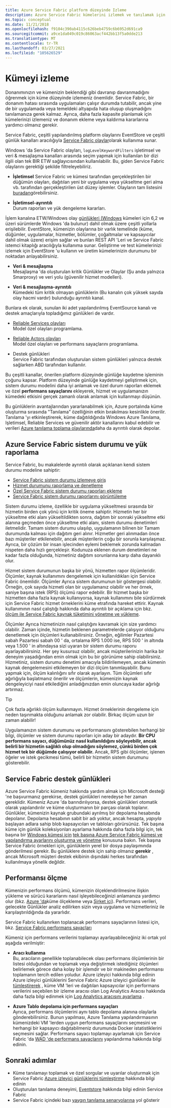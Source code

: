 ```yaml
---
title: Azure Service Fabric platform düzeyinde Izleme
description: Azure Service Fabric kümelerini izlemek ve tanılamak için kullanılan platform düzeyi olayları ve günlükleri hakkında bilgi edinin.
ms.topic: conceptual
ms.date: 11/21/2018
ms.openlocfilehash: f9104c390ab4115c626beb4759c6b6952d691ca9
ms.sourcegitcommit: a9ce1da049c019c86063acf442bb13f5a0dde213
ms.translationtype: MT
ms.contentlocale: tr-TR
ms.lasthandoff: 03/27/2021
ms.locfileid: "105626529"
---
```

# <a name="monitoring-the-cluster"></a>Kümeyi izleme

Donanımınızın ve kümenizin beklendiği gibi davranıp davranmadığını öğrenmek için küme düzeyinde izlemeniz önemlidir. Service Fabric, bir donanım hatası sırasında uygulamaları çalışır durumda tutabilir, ancak yine de bir uygulamada veya temeldeki altyapıda hata oluşup oluşmadığını tanılamanıza gerek kalmaz. Ayrıca, daha fazla kapasite planlamak için kümelerinizi izlemeniz ve donanım ekleme veya kaldırma kararlarına yardımcı olmanız gerekir.

Service Fabric, çeşitli yapılandırılmış platform olaylarını EventStore ve çeşitli günlük kanalları aracılığıyla [Service Fabric olaylar](service-fabric-diagnostics-events.md)olarak kullanıma sunar. 

Windows 'da Service Fabric olayları, `logLevelKeywordFilters` işletimsel ve veri & mesajlaşma kanalları arasında seçim yapmak için kullanılan bir dizi ilgili olan tek BIR ETW sağlayıcısından kullanılabilir. Bu, giden Service Fabric olaylarını gerektiği şekilde filtreleyebiliriz.

* **İşletimsel** Service Fabric ve kümesi tarafından gerçekleştirilen bir düğümün olayları, dağıtılan yeni bir uygulama veya yükseltme geri alma vb. tarafından gerçekleştirilen üst düzey işlemler. Olayların tam listesini [buradan](service-fabric-diagnostics-event-generation-operational.md)görebilirsiniz.  

* **İşletimsel-ayrıntılı**  
Durum raporları ve yük dengeleme kararları.

İşlem kanalına ETW/Windows olay [günlükleri (Windows](service-fabric-diagnostics-eventstore.md) kümeleri için 6,2 ve üzeri sürümlerde Windows 'da bulunur) dahil olmak üzere çeşitli yollarla erişilebilir. EventStore, kümenizin olaylarına bir varlık temelinde (küme, düğümler, uygulamalar, hizmetler, bölümler, çoğaltmalar ve kapsayıcılar dahil olmak üzere) erişim sağlar ve bunları REST API 'Leri ve Service Fabric istemci kitaplığı aracılığıyla kullanıma sunar. Geliştirme ve test kümelerinizi izlemek için EventStore 'u kullanın ve üretim kümelerinizin durumunu bir noktadan anlayabilirsiniz.

* **Veri & mesajlaşma**  
Mesajlaşma 'da oluşturulan kritik Günlükler ve Olaylar (Şu anda yalnızca Smarproxy) ve veri yolu (güvenilir hizmet modelleri).

* **Veri & mesajlaşma-ayrıntılı**  
Kümedeki tüm kritik olmayan günlüklerin (Bu kanalın çok yüksek sayıda olay hacmi vardır) bulunduğu ayrıntılı kanal.

Bunlara ek olarak, sunulan iki adet yapılandırılmış EventSource kanalı ve destek amaçlarıyla topladığımız günlükleri de vardır.

* [Reliable Services olayları](service-fabric-reliable-services-diagnostics.md)  
Model özel olayları programlama.

* [Reliable Actors olayları](service-fabric-reliable-actors-diagnostics.md)  
Model özel olayları ve performans sayaçlarını programlama.

* Destek günlükleri  
Service Fabric tarafından oluşturulan sistem günlükleri yalnızca destek sağlarken ABD tarafından kullanılır.

Bu çeşitli kanallar, önerilen platform düzeyinde günlüğe kaydetme işleminin çoğunu kapsar. Platform düzeyinde günlüğe kaydetmeyi geliştirmek için, sistem durumu modelini daha iyi anlamak ve özel durum raporları eklemek ve özel **performans sayaçlarını** ekleyerek, hizmet ve uygulamanızın kümedeki etkisini gerçek zamanlı olarak anlamak için kullanmayı düşünün.

Bu günlüklerin avantajlarından yararlanabilmek için, Azure portalında küme oluşturma sırasında "Tanılama" özelliğinin etkin bırakılması kesinlikle önerilir. Tanılama 'yı etkinleştirerek, küme dağıtıldığında Windows Azure Tanılama, Işletimsel, Reliable Services ve güvenilir aktör kanallarını kabul edebilir ve verileri [Azure tanılama toplama olaylarında](service-fabric-diagnostics-event-aggregation-wad.md)daha da ayrıntılı olarak depolar.

## <a name="azure-service-fabric-health-and-load-reporting"></a>Azure Service Fabric sistem durumu ve yük raporlama

Service Fabric, bu makalelerde ayrıntılı olarak açıklanan kendi sistem durumu modeline sahiptir:

- [Service Fabric sistem durumu izlemeye giriş](service-fabric-health-introduction.md)
- [Hizmet durumunu raporlama ve denetleme](service-fabric-diagnostics-how-to-report-and-check-service-health.md)
- [Özel Service Fabric sistem durumu raporları ekleme](service-fabric-report-health.md)
- [Service Fabric sistem durumu raporlarını görüntüleme](service-fabric-view-entities-aggregated-health.md)

Sistem durumu izleme, özellikle bir uygulama yükseltmesi sırasında bir hizmetin birden çok yönü için kritik öneme sahiptir. Hizmetin her bir yükseltme etki alanı yükseltildikten sonra, dağıtım bir sonraki yükseltme etki alanına geçmeden önce yükseltme etki alanı, sistem durumu denetimleri iletmelidir. Tamam sistem durumu ulaşılıp, uygulamanın bilinen bir Tamam durumunda kalması için dağıtım geri alınır. Hizmetler geri alınmadan önce bazı müşteriler etkilenebilir, ancak müşterilerin çoğu bir sorunla karşılaşmaz. Ayrıca, bir çözüm bir insan işlecinden eylemi beklemek zorunda kalmadan nispeten daha hızlı gerçekleşir. Kodunuza eklenen durum denetimleri ne kadar fazla olduğunda, hizmetiniz dağıtım sorunlarına karşı daha dayanıklı olur.

Hizmet sistem durumunun başka bir yönü, hizmetten rapor ölçümleridir. Ölçümler, kaynak kullanımını dengelemek için kullanıldıkları için Service Fabric önemlidir. Ölçümler Ayrıca sistem durumunun bir göstergesi olabilir. Örneğin, çok sayıda hizmeti olan bir uygulamanız olabilir ve her örnek, saniye başına istek (RPS) ölçümü rapor edebilir. Bir hizmet başka bir hizmetten daha fazla kaynak kullanıyorsa, kaynak kullanımını bile sürdürmek için Service Fabric hizmet örneklerini küme etrafında hareket ettirir. Kaynak kullanımının nasıl çalıştığı hakkında daha ayrıntılı bir açıklama için bkz. [ölçüm ile Service Fabric kaynak tüketimini yönetme ve yükleme](service-fabric-cluster-resource-manager-metrics.md).

Ölçümler Ayrıca hizmetinizin nasıl çalıştığını kavramak için size yardımcı olabilir. Zaman içinde, hizmetin beklenen parametrelerde çalışıyor olduğunu denetlemek için ölçümleri kullanabilirsiniz. Örneğin, eğilimler Pazartesi sabah Pazartesi sabah 00 ' da, ortalama RPS 1.000 ise, RPS 500 ' in altında veya 1.500 ' in altındaysa sizi uyaran bir sistem durumu raporu ayarlayabilirsiniz. Her şey kusursuz olabilir, ancak müşterilerinizin harika bir deneyim yaşadığından emin olmak için bu bir görünüme sahip olabilirsiniz. Hizmetiniz, sistem durumu denetimi amacıyla bildirilemeyen, ancak kümenin kaynak dengelemesini etkilemeyen bir dizi ölçüm tanımlayabilir. Bunu yapmak için, ölçüm kalınlığını sıfır olarak ayarlayın. Tüm ölçümleri sıfır ağırlığıyla başlatmanız önerilir ve ölçümlerin, kümenizin kaynak dengeleyiciyi nasıl etkilediğini anladığınızdan emin oluncaya kadar ağırlığı artırmaz.

> [!TIP]
> Çok fazla ağırlıklı ölçüm kullanmayın. Hizmet örneklerinin dengeleme için neden taşınmakta olduğunu anlamak zor olabilir. Birkaç ölçüm uzun bir zaman alabilir!

Uygulamanızın sistem durumunu ve performansını gösterebilen herhangi bir bilgi, ölçümler ve sistem durumu raporları için aday bir adaydır. **Bir CPU performans sayacı, düğümünüz nasıl kullanıldığını söyleyebilir, ancak belirli bir hizmetin sağlıklı olup olmadığını söylemez, çünkü birden çok hizmet tek bir düğümde çalışıyor olabilir.** Ancak, RPS gibi ölçümler, işlenen öğeler ve istek gecikmesi tümü, belirli bir hizmetin sistem durumunu gösterebilir.

## <a name="service-fabric-support-logs"></a>Service Fabric destek günlükleri

Azure Service Fabric kümeniz hakkında yardım almak için Microsoft desteği 'ne başvurmanız gerekirse, destek günlükleri neredeyse her zaman gereklidir. Kümeniz Azure 'da barındırılıyorsa, destek günlükleri otomatik olarak yapılandırılır ve küme oluşturmanın bir parçası olarak toplanır. Günlükler, kümenizin kaynak grubundaki ayrılmış bir depolama hesabında depolanır. Depolama hesabının sabit bir adı yoktur, ancak hesapta, *yapıyla* başlayan adlara sahip blob kapsayıcıları ve tabloları görürsünüz. Tek başına küme için günlük koleksiyonları ayarlama hakkında daha fazla bilgi için, tek başına bir [Windows kümesi için](service-fabric-cluster-manifest.md) [tek başına Azure Service Fabric kümesi ve yapılandırma ayarlarını oluşturma ve yönetme](service-fabric-cluster-creation-for-windows-server.md) konusuna bakın. Tek başına Service Fabric örnekleri için, günlüklerin yerel bir dosya paylaşımında gönderilmesi gerekir. Bu günlüklere destek için sahip olmanız **gerekir** , ancak Microsoft müşteri destek ekibinin dışındaki herkes tarafından kullanılmaya yönelik değildir.

## <a name="measuring-performance"></a>Performansı ölçme

Kümenizin performans ölçümü, kümenizin ölçeklendirilmesine ilişkin yükleme ve sürücü kararlarını nasıl işleyebileceğinizi anlamanıza yardımcı olur (bkz. [Azure 'da](service-fabric-cluster-scale-in-out.md)küme ölçekleme veya [Şirket içi](service-fabric-cluster-windows-server-add-remove-nodes.md)). Performans verileri, gelecekte Günlükler analiz edilirken sizin veya uygulama ve hizmetleriniz ile karşılaştırıldığında da yararlıdır. 

Service Fabric kullanırken toplanacak performans sayaçlarının listesi için, bkz. [Service Fabric performans sayaçları](service-fabric-diagnostics-event-generation-perf.md)

Kümeniz için performans verilerini toplamayı ayarlayabileceğiniz iki ortak yol aşağıda verilmiştir:

* **Aracı kullanma**  
Bu, aracıların genellikle toplanabilecek olası performans ölçümlerinin bir listesi olduğundan ve toplamak veya değiştirmek istediğiniz ölçümleri belirlemek görece daha kolay bir işlemdir ve bir makineden performansı toplamanın tercih edilen yoludur. Azure izleyici hakkında bilgi edinin Azure izleyici günlüklerini Service Fabric Azure izleyici günlükleri ile [tümleştirerek](service-fabric-diagnostics-event-analysis-oms.md) , küme VM 'leri ve dağıtılan kapsayıcılar için performans verilerini seçebilen bir izleme aracısı olan Log Analytics Aracısı hakkında daha fazla bilgi edinmek için [Log Analytics aracısını ayarlama](../azure-monitor/agents/agent-windows.md) .

* **Azure Tablo depolama için performans sayaçları**  
Ayrıca, performans ölçümlerini aynı tablo depolama alanına olaylarla gönderebilirsiniz. Bunun yapılması, Azure Tanılama yapılandırmasının kümenizdeki VM 'lerden uygun performans sayaçlarını seçmesini ve herhangi bir kapsayıcı dağıtabilmeniz durumunda Docker istatistiklerini seçmesini sağlar. Performans sayacı toplamayı ayarlamak için Service Fabric 'da [WAD 'de performans sayaçlarını](service-fabric-diagnostics-event-aggregation-wad.md) yapılandırma hakkında bilgi edinin.

## <a name="next-steps"></a>Sonraki adımlar

* Küme tanılamayı toplamak ve özel sorgular ve uyarılar oluşturmak için Service Fabric [Azure izleyici günlüklerini tümleştirme](service-fabric-diagnostics-event-analysis-oms.md) hakkında bilgi edinin
* Oluşturulan tanılama deneyimi, [Eventstore](service-fabric-diagnostics-eventstore.md) hakkında bilgi edinin Service Fabric
* Service Fabric içindeki bazı [yaygın tanılama senaryolarına](service-fabric-diagnostics-common-scenarios.md) yol gösterir
